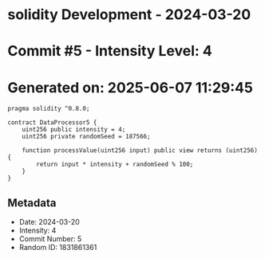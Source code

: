 ﻿# solidity Development - 2024-03-20
# Commit #5 - Intensity Level: 4
# Generated on: 2025-06-07 11:29:45
```solidity
pragma solidity ^0.8.0;

contract DataProcessor5 {
    uint256 public intensity = 4;
    uint256 private randomSeed = 187566;

    function processValue(uint256 input) public view returns (uint256) {
        return input * intensity + randomSeed % 100;
    }
}
```
## Metadata
- Date: 2024-03-20
- Intensity: 4
- Commit Number: 5
- Random ID: 1831861361
